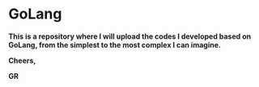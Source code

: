 # GoLang

<b>This is a repository where I will upload the codes I developed based on GoLang, from the simplest to the most complex I can imagine.

Cheers,

GR</b>
